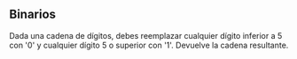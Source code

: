 ## Binarios

Dada una cadena de dígitos, debes reemplazar cualquier dígito inferior a 5 con '0' y cualquier dígito 5 o superior con '1'.
Devuelve la cadena resultante.
